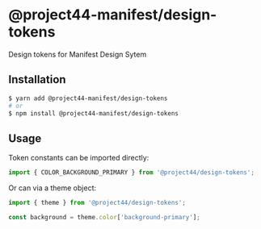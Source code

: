 # @project44-manifest/design-tokens

Design tokens for Manifest Design Sytem

## Installation

```sh
$ yarn add @project44-manifest/design-tokens
# or
$ npm install @project44-manifest/design-tokens
```

## Usage

Token constants can be imported directly:

```ts
import { COLOR_BACKGROUND_PRIMARY } from '@project44/design-tokens';
```

Or can via a theme object:

```ts
import { theme } from '@project44/design-tokens';

const background = theme.color['background-primary'];
```
